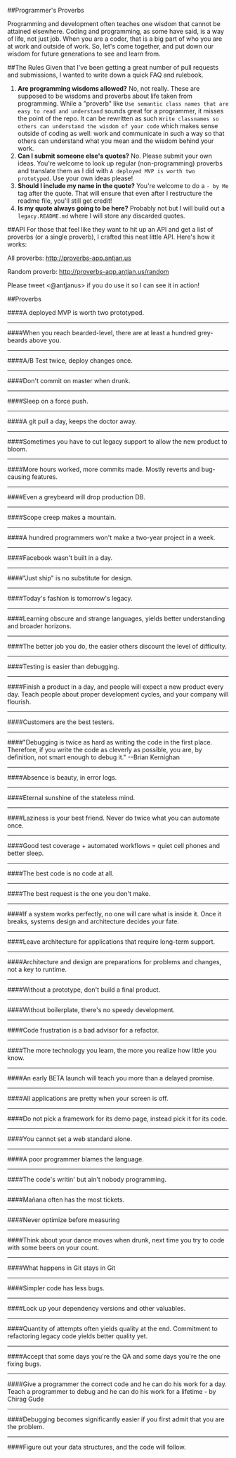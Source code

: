 ##Programmer's Proverbs

Programming and development often teaches one wisdom that cannot be attained elsewhere. Coding and programming, as some have said, is a way of life, not just job. When you are a coder, that is a big part of who you are at work and outside of work. So, let's come together, and put down our wisdom for future generations to see and learn from.

##The Rules
Given that I've been getting a great number of pull requests and submissions, I wanted to write down a quick FAQ and rulebook.

1. **Are programming wisdoms allowed?** No, not really. These are supposed to be wisdoms and proverbs about life taken from programming. While a "proverb" like `Use semantic class names that are easy to read and understand` sounds great for a programmer, it misses the point of the repo. It can be rewritten as such `Write classnames so others can understand the wisdom of your code` which makes sense outside of coding as well: work and communicate in such a way so that others can understand what you mean and the wisdom behind your work. 
2. **Can I submit someone else's quotes?** No. Please submit your own ideas. You're welcome to look up regular (non-programming) proverbs and translate them as I did with `A deployed MVP is worth two prototyped`. Use your own ideas please!
3. **Should I include my name in the quote?** You're welcome to do a `- by Me` tag after the quote. That will ensure that even after I restructure the readme file, you'll still get credit!
4. **Is my quote always going to be here?** Probably not but I will build out a `legacy.README.md` where I will store any discarded quotes.

##API
For those that feel like they want to hit up an API and get a list of proverbs (or a single proverb), I crafted this neat little API. Here's how it works:

All proverbs: http://proverbs-app.antjan.us

Random proverb: http://proverbs-app.antjan.us/random

Please tweet <@antjanus> if you do use it so I can see it in action!


##Proverbs

####A deployed MVP is worth two prototyped.

***

####When you reach bearded-level, there are at least a hundred grey-beards above you.

***

####A/B Test twice, deploy changes once.

***

####Don't commit on master when drunk.

***

####Sleep on a force push.

***

####A git pull a day, keeps the doctor away.

***

####Sometimes you have to cut legacy support to allow the new product to bloom.

***

####More hours worked, more commits made. Mostly reverts and bug-causing features.

***

####Even a greybeard will drop production DB.

***

####Scope creep makes a mountain.

***

####A hundred programmers won't make a two-year project in a week.

***

####Facebook wasn't built in a day.

***

####"Just ship" is no substitute for design.

***

####Today's fashion is tomorrow's legacy.

***

####Learning obscure and strange languages, yields better understanding and broader horizons.

***

####The better job you do, the easier others discount the level of difficulty.

***

####Testing is easier than debugging.

***

####Finish a product in a day, and people will expect a new product every day. Teach people about proper development cycles, and your company will flourish.

***

####Customers are the best testers.

***

####"Debugging is twice as hard as writing the code in the first place. Therefore, if you write the code as cleverly as possible, you are, by definition, not smart enough to debug it." --Brian Kernighan

***

####Absence is beauty, in error logs.

***

####Eternal sunshine of the stateless mind.

***

####Laziness is your best friend.  Never do twice what you can automate once.

***

####Good test coverage + automated workflows = quiet cell phones and better sleep.

***

####The best code is no code at all.

***

####The best request is the one you don't make.

***

####If a system works perfectly, no one will care what is inside it. Once it breaks, systems design and architecture decides your fate.

***

####Leave architecture for applications that require long-term support.

***

####Architecture and design are preparations for problems and changes, not a key to runtime. 

***

####Without a prototype, don't build a final product.

***

####Without boilerplate, there's no speedy development.

***

####Code frustration is a bad advisor for a refactor.

*** 

####The more technology you learn, the more you realize how little you know.

***

####An early BETA launch will teach you more than a delayed promise.

***

####All applications are pretty when your screen is off.

***

####Do not pick a framework for its demo page, instead pick it for its code.

***

####You cannot set a web standard alone.

***

####A poor programmer blames the language.

***

####The code's writin' but ain't nobody programming.

***

####Mañana often has the most tickets.

***

####Never optimize before measuring

***

####Think about your dance moves when drunk, next time you try to code with some beers on your count.

***

####What happens in Git stays in Git

***

####Simpler code has less bugs.

***

####Lock up your dependency versions and other valuables.

***

####Quantity of attempts often yields quality at the end. Commitment to refactoring legacy code yields better quality yet.

***

####Accept that some days you're the QA and some days you're the one fixing bugs.

***

####Give a programmer the correct code and he can do his work for a day. Teach a programmer to debug and he can do his work for a lifetime - by Chirag Gude

***

####Debugging becomes significantly easier if you first admit that you are the problem.


***

####Figure out your data structures, and the code will follow. 

